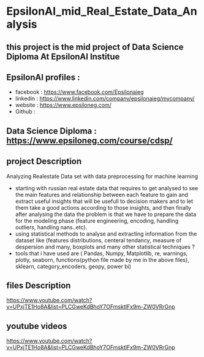 # EpsilonAI_mid_Real_Estate_Data_Analysis
## this project is the mid project of Data Science Diploma At EpsilonAI Institue
## EpsilonAI profiles :
- facebook : https://www.facebook.com/Epsilonaieg
- linkedin : https://www.linkedin.com/company/epsilonaieg/mycompany/
- website :  https://www.epsiloneg.com/
- Github : 

## Data Science Diploma : https://www.epsiloneg.com/course/cdsp/

## project Description
Analyzing Realestate Data set with data preprocessing for machine learning
- starting with russian real estate data that requires to get analysed to see the main features and relationship between each feature to gain and extract useful
 insights that will be usefull to decision makers and to let them take a good actions according to those insights, and then finally after analysing the data the problem is that we have to prepare the data for the modeling phase (feature engineering, encoding, handling outliers, handling nans..etc). 
- using statistical methods to analyse and extracting information from the dataset like (features distributions, centeral tendancy, measure of despersion and many, boxplots and many other statistical techniques ?
- tools that i have used are ( Pandas, Numpy, Matplotlib, re, warnings, plotly, seaborn, functions(python file made by me in the above files), sklearn, category_encoders, geopy, power bi)



## files Description
https://www.youtube.com/watch?v=UPxjTE1Ho8A&list=PLCGweKdBhoY7OFmsktIFx9m-ZW0VRrGnp

## youtube videos
https://www.youtube.com/watch?v=UPxjTE1Ho8A&list=PLCGweKdBhoY7OFmsktIFx9m-ZW0VRrGnp

